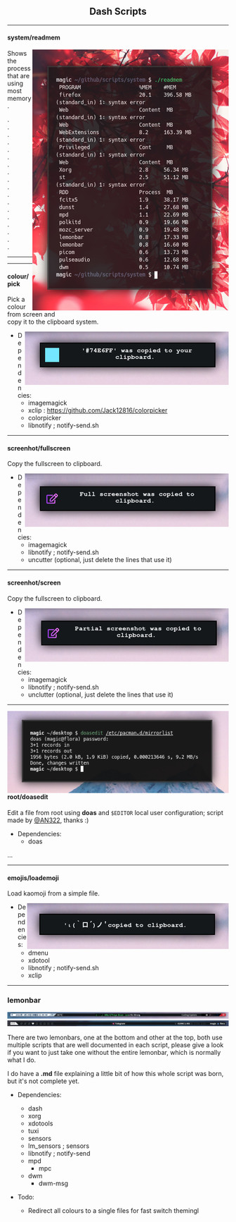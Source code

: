 <h2 align="center">Dash Scripts</h2>

---

<h4 align="left">system/readmem</h4>

<img align="right" src="/_docs/readmem.png">

Shows the process that are using most memory.

.<br>
.<br>
.<br>
.<br>
.<br>
.<br>
.<br>
.<br>
.<br>
.<br>
.<br>
.<br>
.<br>
.<br>
.<br>
.<br>
.<br>
.<br>

---

---

<h4 align="left">colour/pick</h4>

Pick a colour from screen and<br>copy it to the clipboard system.

<img align="right" src="/_docs/pick.png">

+ Dependencies:
  - imagemagick
  - xclip : https://github.com/Jack12816/colorpicker
  - colorpicker
  - libnotify ; notify-send.sh

---

<h4>screenhot/fullscreen</h4>

Copy the fullscreen to clipboard.

<img align="right" src="/_docs/fullscreen.png">

- Dependencies:
  + imagemagick
  + libnotify ; notify-send.sh
  + uncutter (optional, just delete the lines that use it)

---

<h4>screenhot/screen</h4>

Copy the fullscreen to clipboard.

<img align="right" src="/_docs/screen.png">

- Dependencies:
  + imagemagick
  + libnotify ; notify-send.sh
  + unclutter (optional, just delete the lines that use it)

---

<img align="right" src="/_docs/doasedit.png">

<h4>root/doasedit</h4>

Edit a file  from root using **doas** and `$EDITOR` local user configuration; script made by [@AN322](https://github.com/AN3223/scripts/), thanks :)

- Dependencies:
  + doas

...

---

<h4>emojis/loademoji</h4>

Load kaomoji from a simple file.

<img align="right" src="/_docs/loademoji.png">

- Dependencies:
  + dmenu
  + xdotool
  + libnotify ; notify-send.sh
  + xclip

---

<h3>lemonbar</h3>

<img src="/_docs/topbar.png">
<img src="/_docs/botbar.png">

There are two lemonbars, one at the bottom and other at the top, both use multiple scripts that are well documented in each script, please give a look if you want to just take one without the entire lemonbar, which is normally what I do.

I do have a **.md** file explaining a little bit of how this whole script was born, but it's not complete yet.

- Dependencies:
  + dash
  + xorg
  + xdotools
  + tuxi
  + sensors
  + lm_sensors ; sensors
  + libnotify ; notify-send
  + mpd
    * mpc
  + dwm
    * dwm-msg

- Todo:
  + Redirect all colours to a single files for fast switch themingl
